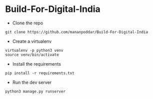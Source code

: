# Build-For-Digital-India
- Clone the repo
``` 
git clone https://github.com/mananpoddar/Build-For-Digital-India
```
- Create a virtualenv
```
virtualenv -p python3 venv
source venv/bin/activate
```

- Install the requirements
```
pip install -r requirements.txt
```

- Run the dev server
```
python3 manage.py runserver
```
